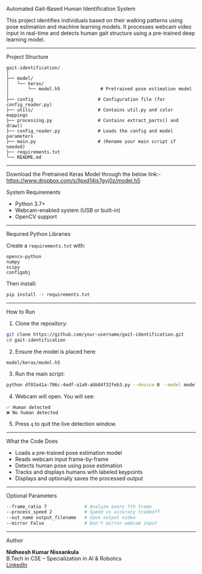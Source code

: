 Automated Gait-Based Human Identification System

This project identifies individuals based on their walking patterns using pose estimation and machine learning models. It processes webcam video input in real-time and detects human gait structure using a pre-trained deep learning model.

---

Project Structure

```
gait-identification/
│
├── model/
│   └── keras/
│       └── model.h5               # Pretrained pose estimation model
│
├── config                        # Configuration file (for config_reader.py)
├── utils/                        # Contains util.py and color mappings
├── processing.py                 # Contains extract_parts() and draw()
├── config_reader.py              # Loads the config and model parameters
├── main.py                       # (Rename your main script if needed)
├── requirements.txt
└── README.md
```

---

Download the Pretrained Keras Model through the below link:-
https://www.dropbox.com/s/llpxd14is7gyj0z/model.h5

System Requirements

- Python 3.7+
- Webcam-enabled system (USB or built-in)
- OpenCV support

---

Required Python Libraries

Create a `requirements.txt` with:

```
opencv-python
numpy
scipy
configobj
```

Then install:

```bash
pip install -r requirements.txt
```

---

How to Run

1. Clone the repository:
```bash
git clone https://github.com/your-username/gait-identification.git
cd gait-identification
```

2. Ensure the model is placed here:
```
model/keras/model.h5
```

3. Run the main script:
```bash
python df03a41a-706c-4edf-a1a9-abb84f32feb3.py --device 0 --model model/keras/model.h5
```

4. Webcam will open. You will see:
```
✅ Human detected
❌ No human detected
```

5. Press `q` to quit the live detection window.

---

What the Code Does

- Loads a pre-trained pose estimation model
- Reads webcam input frame-by-frame
- Detects human pose using pose estimation
- Tracks and displays humans with labeled keypoints
- Displays and optionally saves the processed output

---

Optional Parameters

```bash
--frame_ratio 7              # Analyze every 7th frame
--process_speed 2            # Speed vs accuracy tradeoff
--out_name output_filename   # Save output video
--mirror False               # Don't mirror webcam input
```

---

Author

**Nidheesh Kumar Nissankula**  
B.Tech in CSE – Specialization in AI & Robotics  
[LinkedIn](https://www.linkedin.com/in/nidheesh-kumar-nissankula-58a4972a8)
